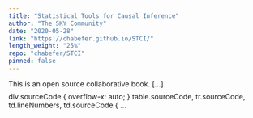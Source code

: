 ```yaml
---
title: "Statistical Tools for Causal Inference"
author: "The SKY Community"
date: "2020-05-28"
link: "https://chabefer.github.io/STCI/"
length_weight: "25%"
repo: "chabefer/STCI"
pinned: false
---
```


This is an open source collaborative book. [...] $$
\newcommand{\uns}[1]{\mathbf{1}[#1]}
\newcommand{\esp}[1]{\mathbf{E}[#1]}
\newcommand{\Ind}{\perp\kern-5pt\perp}
\newcommand{\var}[1]{\mathbf{V}[ #1 ]}
\newcommand{\cov}[1]{\mathbf{C}[ #1 ]}
\newcommand{\plim}[1]{\text{plim}_{ #1 \rightarrow \infty}}
\newcommand{\plims}{\text{plim}}
\newcommand{\partder}[2]{\frac{\partial #1}{\partial #2}}
\newcommand{\partdersq}[2]{\frac{\partial^2 #1}{\partial #2^2}}
\DeclareMathOperator{\diag}{diag}
$$ div.sourceCode { overflow-x: auto; }
table.sourceCode, tr.sourceCode, td.lineNumbers, td.sourceCode { ...
